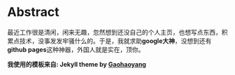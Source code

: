 # Abstract

最近工作很是清闲，闲来无趣，忽然想到还没自己的个人主页，也想写点东西，积累点技术，没事发发牢骚什么的。于是，我就求助**google大神**，没想到还有**github pages**这种神器，外国人就是实在，顶你。

**我使用的模板来自:  Jekyll theme by [Gaohaoyang](https://github.com/Gaohaoyang/gaohaoyang.github.io)**





